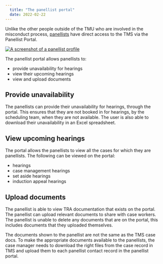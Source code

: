 ```yaml
---
  title: "The panellist portal"
  date: 2022-02-22
---
```


Unlike the other people outside of the TMU who are involved in the misconduct process, [panellists](/teacher-misconduct/users/#panellists) have direct access to the TMS via the Panellist Portal.

[![A screenshot of a panellist profile](panellist-profile.png "A panellist profile")](panellist-profile.png)

The panellist portal allows panellists to:
- provide unavailability for hearings
- view their upcoming hearings
- view and upload documents

## Provide unavailability

The panellists can provide their unavailability for hearings, through the portal. This ensures that they are not booked in for hearings, by the scheduling team, when they are not available. The user is also able to download their unavailability in an Excel spreadsheet.

## View upcoming hearings

The portal allows the panellists to view all the cases for which they are panellists. The following can be viewed on the portal:
- hearings
- case management hearings
- set aside hearings
- induction appeal hearings

## Upload documents

The panellist is able to view TRA documentation that exists on the portal. The panellist can upload relevant documents to share with case workers. The panellist is unable to delete any documents that are on the portal, this includes documents that they uploaded themselves.

The documents shown to the panellist are not the same as the TMS case docs. To make the appropriate documents available to the panellists, the case manager needs to download the right files from the case record in TMS and upload them to each panellist contact record in the panellist portal.
